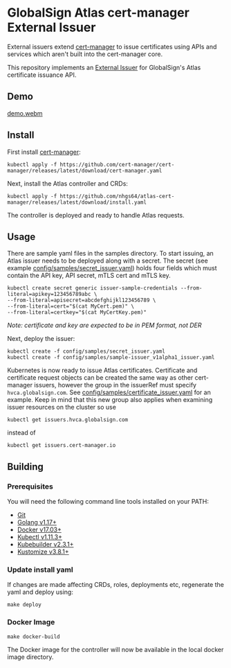 
# GlobalSign Atlas cert-manager External Issuer

External issuers extend [cert-manager] to issue certificates using APIs and services
which aren't built into the cert-manager core.

This repository implements an [External Issuer] for GlobalSign's Atlas certificate issuance API.

## Demo
[demo.webm]

## Install

First install [cert-manager]:
```
kubectl apply -f https://github.com/cert-manager/cert-manager/releases/latest/download/cert-manager.yaml
```
Next, install the Atlas controller and CRDs:
```console
kubectl apply -f https://github.com/nhgs64/atlas-cert-manager/releases/latest/download/install.yaml
```
The controller is deployed and ready to handle Atlas requests.

## Usage

There are sample yaml files in the samples directory. To start issuing, an Atlas issuer needs to be deployed along with a secret.
The secret (see example [config/samples/secret_issuer.yaml](config/samples/secret_issuer.yaml)) holds four fields which must contain the  API key, API secret, mTLS cert and mTLS key.
```
kubectl create secret generic issuer-sample-credentials --from-literal=apikey=123456789abc \
--from-literal=apisecret=abcdefghijkl123456789 \
--from-literal=cert="$(cat MyCert.pem)" \
--from-literal=certkey="$(cat MyCertKey.pem)"
```
*Note: certificate and key are expected to be in PEM format, not DER*

Next, deploy the issuer:
```
kubectl create -f config/samples/secret_issuer.yaml
kubectl create -f config/samples/sample-issuer_v1alpha1_issuer.yaml
```
Kubernetes is now ready to issue Atlas certificates. Certificate and certificate request objects can be created the same way 
as other cert-manager issuers, however the group in the issuerRef must specify `hvca.globalsign.com`. See [config/samples/certificate_issuer.yaml](config/samples/certificate_issuer.yaml)
for an example. Keep in mind that this new group also applies when examining issuer resources on the cluster so use
```
kubectl get issuers.hvca.globalsign.com
```
instead of
```
kubectl get issuers.cert-manager.io
```

## Building
### Prerequisites
You will need the following command line tools installed on your PATH:

* [Git](https://git-scm.com/)
* [Golang v1.17+](https://golang.org/)
* [Docker v17.03+](https://docs.docker.com/install/)
* [Kubectl v1.11.3+](https://kubernetes.io/docs/tasks/tools/install-kubectl/)
* [Kubebuilder v2.3.1+](https://book.kubebuilder.io/quick-start.html#installation)
* [Kustomize v3.8.1+](https://kustomize.io/)

### Update install yaml
If changes are made affecting CRDs, roles, deployments etc, regenerate the yaml and deploy using:
```
make deploy
```

### Docker Image
```
make docker-build
```
The Docker image for the controller will now be available in the local docker image directory.


[demo.webm]: https://user-images.githubusercontent.com/74076634/231236621-0d450b0c-b69c-4ae1-9659-ef17956b0b26.webm
[cert-manager]: https://cert-manager.io/docs/installation/
[External Issuer]: https://cert-manager.io/docs/contributing/external-issuers
